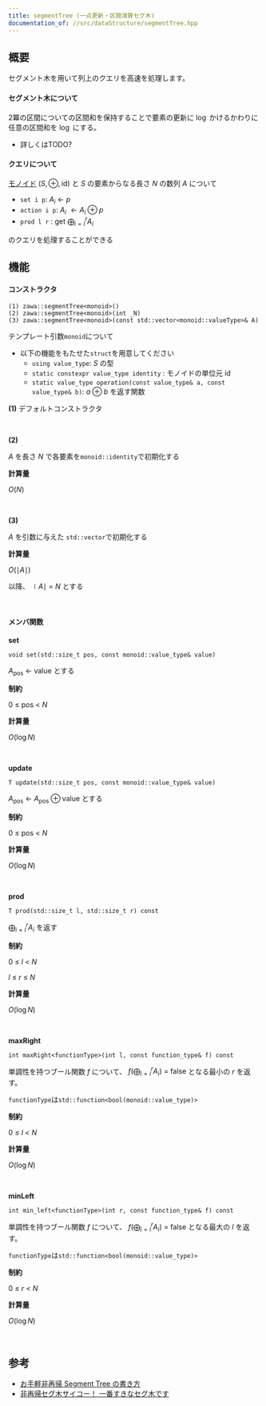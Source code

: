 ```yaml
---
title: segmentTree (一点更新・区間演算セグ木)
documentation_of: //src/dataStructure/segmentTree.hpp
---
```


## 概要

セグメント木を用いて列上のクエリを高速を処理します。

#### セグメント木について

2冪の区間についての区間和を保持することで要素の更新に $\log$ かけるかわりに任意の区間和を $\log$ にする。
- 詳しくはTODO?

#### クエリについて

[モノイド](https://ja.wikipedia.org/wiki/%E3%83%A2%E3%83%8E%E3%82%A4%E3%83%89) $(S, \oplus, \text{id})$ と $S$ の要素からなる長さ $N$ の数列 $A$ について

- `set i p`: $A_i\ \leftarrow\ p$
- `action i p`: $A_i\ \leftarrow A_i \oplus p$
- `prod l r` : get $\displaystyle \bigoplus_{i = l}^r A_i$

のクエリを処理することができる

## 機能

#### コンストラクタ

```
(1) zawa::segmentTree<monoid>()
(2) zawa::segmentTree<monoid>(int _N)
(3) zawa::segmentTree<monoid>(const std::vector<monoid::valueType>& A)
```

テンプレート引数`monoid`について
- 以下の機能をもたせた`struct`を用意してください
	- `using value_type`: $S$ の型
	- `static constexpr value_type identity` : モノイドの単位元 $\text{id}$
	- `static value_type operation(const value_type& a, const value_type& b)`: $a\oplus b$ を返す関数

**(1)**
デフォルトコンストラクタ

<br />

**(2)**

$A$ を長さ $N$ で各要素を`monoid::identity`で初期化する

**計算量**

$O(N)$

<br />

**(3)**

$A$ を引数に与えた `std::vector`で初期化する

**計算量**

$O(\mid A\mid)$

以降、 $\mid A \mid\ =\ N$ とする

<br />

#### メンバ関数

**set**
```
void set(std::size_t pos, const monoid::value_type& value)
```

$A_{\text{pos}}\ \leftarrow\ \text{value}$ とする

**制約**

$0\ \le\ \text{pos}\ <\ N$

**計算量**

$O(\log N)$

<br />

**update**
```
T update(std::size_t pos, const monoid::value_type& value)
```

$A_{\text{pos}}\ \leftarrow\ A_{\text{pos}} \oplus \text{value}$ とする

**制約**

$0\ \le\ \text{pos}\ <\ N$

**計算量**

$O(\log N)$

<br />

**prod**
```
T prod(std::size_t l, std::size_t r) const
```
$\displaystyle \bigoplus_{i = l}^r A_i$  を返す

**制約**

$0\ \le\ l\ <\ N$

$l\ \le\ r\ \le\ N$

**計算量**

$O(\log N)$

<br />

**maxRight**
```
int maxRight<functionType>(int l, const function_type& f) const
```

単調性を持つブール関数 $f$ について、 $\displaystyle f(\bigoplus_{i = l}^r A_i)\ =\ \text{false}$ となる最小の $r$ を返す。


`functionType`は`std::function<bool(monoid::value_type)>`

**制約**

$0\ \le\ l\ <\ N$

**計算量**

$O(\log N)$

<br />

**minLeft**
```
int min_left<functionType>(int r, const function_type& f) const
```

単調性を持つブール関数 $f$ について、 $\displaystyle f(\bigoplus_{i = l}^r A_i)\ =\ \text{false}$ となる最大の $l$ を返す。

`functionType`は`std::function<bool(monoid::value_type)>`

**制約**

$0\ \le\ r\ <\ N$

**計算量** 

$O(\log N)$

<br />

##  参考

- [お手軽非再帰 Segment Tree の書き方](https://hackmd.io/@tatyam-prime/rkA5wJMdo)
- [非再帰セグ木サイコー！ 一番すきなセグ木です](https://hcpc-hokudai.github.io/archive/structure_segtree_001.pdf)
